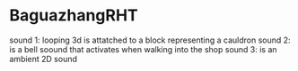 # BaguazhangRHT
sound 1: looping 3d is attatched to a block representing a cauldron
sound 2: is a bell soound that activates when walking into the shop
sound 3: is an ambient 2D sound

